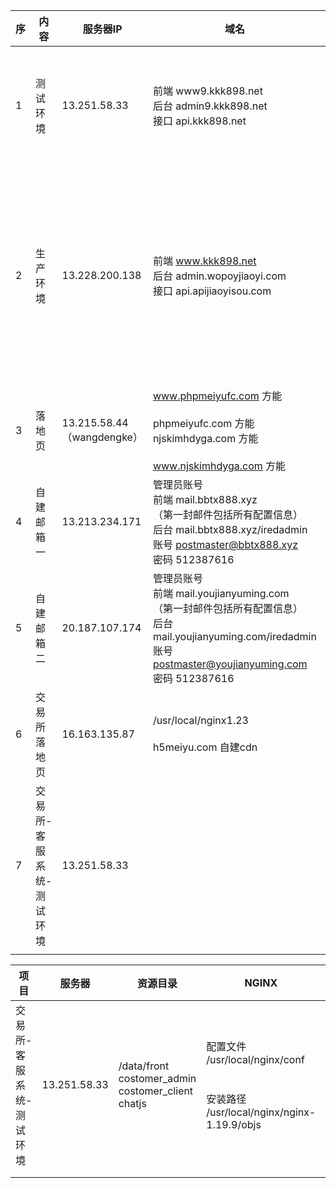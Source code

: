 | 序   | 内容                     | 服务器IP                    | 域名                                                         | 备用域名                                                     | 配置路径                                                     | 备注                                                         |
| ---- | ------------------------ | --------------------------- | ------------------------------------------------------------ | ------------------------------------------------------------ | ------------------------------------------------------------ | ------------------------------------------------------------ |
| 1    | 测试环境                 | 13.251.58.33                | 前端 www9.kkk898.net<br/>后台 admin9.kkk898.net<br/>接口 api.kkk898.net | 前端 www.jiaoyisuocs.com<br/>后台 admin.jiaoyisuocs.com<br/>接口 api.1furl.cn<br/>接口 api.117685.com<br/>接口 api.zhaosfr.com<br/><br/>接口 stageapi.fbmx.cn | /usr/local/nginx/nginx-1.19.9/conf<br/>/usr/local/nginx/conf<br/>/www/wwwroot |                                                              |
| 2    | 生产环境                 | 13.228.200.138              | 前端 www.kkk898.net<br/>后台 admin.wopoyjiaoyi.com<br/>接口 api.apijiaoyisou.com | 前端 www.wopoyjiaoyi.com<br/>后台 admin.kkk898.net<br/>接口 api.apijiaoyi.com 已綁方能<br/>接口 api.apijiaoyi.net 已綁方能<br/>接口 api.apijiaoyi.top 已綁方能<br/>接口 api.apijiaoyi.xyz 已綁方能<br/><br/> 接口 api.bmexc.com<br/><br/>接口 prodapi.fbmx.cn | /usr/local/nginx/nginx-1.19.9/conf<br/>/usr/local/nginx/conf<br/>/www/wwwroot |                                                              |
| 3    | 落地页                   | 13.215.58.44 （wangdengke） | www.phpmeiyufc.com    方能<br/><br/>phpmeiyufc.com  方能<br/>njskimhdyga.com 方能<br/><br/>www.njskimhdyga.com 方能 |                                                              |                                                              |                                                              |
| 4    | 自建邮箱一               | 13.213.234.171              | 管理员账号<br/>前端 mail.bbtx888.xyz<br/>（第一封邮件包括所有配置信息）<br/>后台 mail.bbtx888.xyz/iredadmin<br/>账号 postmaster@bbtx888.xyz<br/>密码 512387616 | 交易所账号<br/>前端 mail.bbtx888.xyz<br/>用户 bamx@bbtx888.xyz<br/>密码 Bm3$zpx2W | pop3 客户端设置<br/>收件服务器 SSL 端口995<br/>mail.bbtx888.xyz<br/>发件服务器 SSL 端口465<br/>mail.bbtx888.xyz<br/>两个都选SSL | imap 客户端设置<br/>收件服务器 SSL 端口993<br/>mail.bbtx888.xyz<br/>发件服务器 SSL 端口465<br/>mail.bbtx888.xyz<br/>两个都选SSL |
| 5    | 自建邮箱二               | 20.187.107.174              | 管理员账号<br/>前端 mail.youjianyuming.com<br/>（第一封邮件包括所有配置信息）<br/>后台 mail.youjianyuming.com/iredadmin<br/>账号 postmaster@youjianyuming.com<br/>密码 512387616 | 交易所账号<br/>前端 mail.youjianyuming.com<br/>用户 bamx@youjianyuming.com<br/>密码 Bm3$zpx2W | pop3 客户端设置<br/>收件服务器 SSL 端口995<br/>mail.youjianyuming.com<br/>发件服务器 SSL 端口465<br/>mail.youjianyuming.com<br/>两个都选SSL | imap 客户端设置<br/>收件服务器 SSL 端口993<br/>mail.youjianyuming.com<br/>发件服务器 SSL 端口465<br/>mail.youjianyuming.com<br/>两个都选SSL |
| 6    | 交易所落地页             | 16.163.135.87               | /usr/local/nginx1.23<br/><br/>h5meiyu.com  自建cdn           |                                                              |                                                              |                                                              |
| 7    | 交易所-客服系统-测试环境 | 13.251.58.33                |                                                              |                                                              |                                                              |                                                              |
|      |                          |                             |                                                              |                                                              |                                                              |                                                              |





| 项目                     | 服务器       | 资源目录                                                     | NGINX                                                        | 域名                                                         |
| ------------------------ | ------------ | ------------------------------------------------------------ | ------------------------------------------------------------ | ------------------------------------------------------------ |
| 交易所-客服系统-测试环境 | 13.251.58.33 | /data/front  <br />costomer_admin   costomer_client    chatjs | 配置文件<br/>/usr/local/nginx/conf<br/><br/><br />安装路径<br/>/usr/local/nginx/nginx-1.19.9/objs | admin.jysmeiyumm.com <br/>web.jysmeiyumm.com<br/>方能kjzd8341 |
|                          |              |                                                              |                                                              |                                                              |
|                          |              |                                                              |                                                              |                                                              |